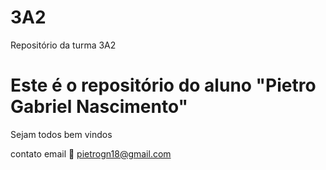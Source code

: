 # 3A2

Repositório da turma 3A2

# Este é o repositório do aluno "Pietro Gabriel Nascimento"

Sejam todos bem vindos

contato email 📧 pietrogn18@gmail.com


